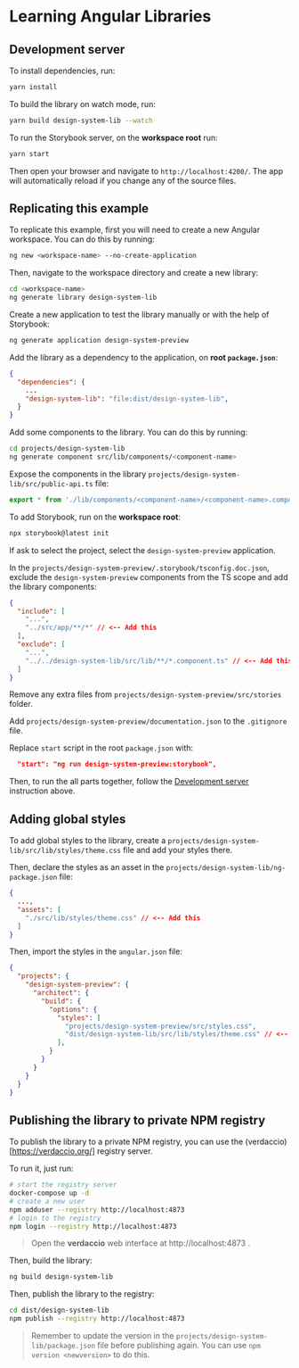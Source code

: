 # Learning Angular Libraries

## Development server

To install dependencies, run:

```bash
yarn install
```

To build the library on watch mode, run:

```bash
yarn build design-system-lib --watch
```

To run the Storybook server, on the **workspace root** run:

```bash
yarn start
```

Then open your browser and navigate to `http://localhost:4200/`. The app will automatically reload if you change any of the source files.

## Replicating this example

To replicate this example, first you will need to create a new Angular workspace. You can do this by running:

```bash
ng new <workspace-name> --no-create-application
```

Then, navigate to the workspace directory and create a new library:

```bash
cd <workspace-name>
ng generate library design-system-lib
```

Create a new application to test the library manually or with the help of Storybook:

```bash
ng generate application design-system-preview
```

Add the library as a dependency to the application, on **root `package.json`**:

```json
{
  "dependencies": {
    ...
    "design-system-lib": "file:dist/design-system-lib",
  }
}
```

Add some components to the library. You can do this by running:

```bash
cd projects/design-system-lib
ng generate component src/lib/components/<component-name>
```

Expose the components in the library `projects/design-system-lib/src/public-api.ts` file:

```typescript
export * from './lib/components/<component-name>/<component-name>.component';
```

To add Storybook, run on the **workspace root**:

```bash
npx storybook@latest init
```

If ask to select the project, select the `design-system-preview` application.

In the `projects/design-system-preview/.storybook/tsconfig.doc.json`, exclude the `design-system-preview` components from the TS scope and add the library components:

```json
{
  "include": [
    "...",
    "../src/app/**/*" // <-- Add this
  ],
  "exclude": [
    "...",
    "../../design-system-lib/src/lib/**/*.component.ts" // <-- Add this
  ]
}
```

Remove any extra files from `projects/design-system-preview/src/stories` folder.

Add `projects/design-system-preview/documentation.json` to the `.gitignore` file.

Replace `start` script in the root `package.json` with:

```json
  "start": "ng run design-system-preview:storybook",
```

Then, to run the all parts together, follow the [Development server](#development-server) instruction above.

## Adding global styles

To add global styles to the library, create a `projects/design-system-lib/src/lib/styles/theme.css` file and add your styles there.

Then, declare the styles as an asset in the `projects/design-system-lib/ng-package.json` file:

```json
{
  ...,
  "assets": [
    "./src/lib/styles/theme.css" // <-- Add this
  ]
}
```

Then, import the styles in the `angular.json` file:

```json
{
  "projects": {
    "design-system-preview": {
      "architect": {
        "build": {
          "options": {
            "styles": [
              "projects/design-system-preview/src/styles.css",
              "dist/design-system-lib/src/lib/styles/theme.css" // <-- Add this
            ],
          }
        }
      }
    }
  }
}
```

## Publishing the library to private NPM registry

To publish the library to a private NPM registry, you can use the (verdaccio)[https://verdaccio.org/] registry server. 

To run it, just run:

```bash
# start the registry server
docker-compose up -d
# create a new user
npm adduser --registry http://localhost:4873
# login to the registry
npm login --registry http://localhost:4873
```

> Open the **verdaccio** web interface at http://localhost:4873 .

Then, build the library:

```bash
ng build design-system-lib
```

Then, publish the library to the registry:

```bash
cd dist/design-system-lib
npm publish --registry http://localhost:4873
```

> Remember to update the version in the `projects/design-system-lib/package.json` file before publishing again. You can use `npm version <newversion>` to do this.
